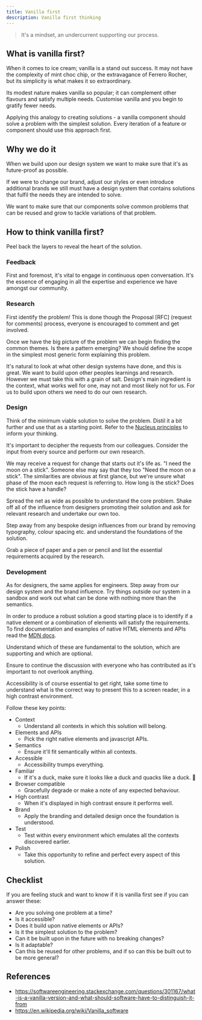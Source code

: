 ```yaml
---
title: Vanilla first
description: Vanilla first thinking
---
```


> It's a mindset, an undercurrent supporting our process.

## What is vanilla first?

When it comes to ice cream; vanilla is a stand out success. It may not have the complexity of mint choc chip, or the extravagance of Ferrero Rocher, but its simplicity is what makes it so extraordinary.

Its modest nature makes vanilla so popular; it can complement other flavours and satisfy multiple needs. Customise vanilla and you begin to gratify fewer needs.

Applying this analogy to creating solutions - a vanilla component should solve a problem with the simplest solution. Every iteration of a feature or component should use this approach first.

## Why we do it

When we build upon our design system we want to make sure that it's as future-proof as possible.

If we were to change our brand, adjust our styles or even introduce additional brands we still must have a design system that contains solutions that fulfil the needs they are intended to solve.

We want to make sure that our components solve common problems that can be reused and grow to tackle variations of that problem.

## How to think vanilla first?

Peel back the layers to reveal the heart of the solution.

### Feedback

First and foremost, it's vital to engage in continuous open conversation. It's the essence of engaging in all the expertise and experience we have amongst our community.

### Research

First identify the problem! This is done though the Proposal [RFC] (request for comments) process, everyone is encouraged to comment and get involved.

Once we have the big picture of the problem we can begin finding the common themes. Is there a pattern emerging? We should define the scope in the simplest most generic form explaining this problem.

It's natural to look at what other design systems have done, and this is great. We want to build upon other peoples learnings and research. However we must take this with a grain of salt. Design's main ingredient is the context, what works well for one, may not and most likely not for us. For us to build upon others we need to do our own research.

### Design

Think of the minimum viable solution to solve the problem. Distil it a bit further and use that as a starting point. Refer to the [Nucleus principles](getting-started/principles.md) to inform your thinking.

It's important to decipher the requests from our colleagues. Consider the input from every source and perform our own research.

We may receive a request for change that starts out it's life as. "I need the moon on a stick". Someone else may say that they too "Need the moon on a stick". The similarities are obvious at first glance, but we're unsure what phase of the moon each request is referring to. How long is the stick? Does the stick have a handle?

Spread the net as wide as possible to understand the core problem. Shake off all of the influence from designers promoting their solution and ask for relevant research and undertake our own too.

Step away from any bespoke design influences from our brand by removing typography, colour spacing etc. and understand the foundations of the solution.

Grab a piece of paper and a pen or pencil and list the essential requirements acquired by the research.

### Development

As for designers, the same applies for engineers. Step away from our design system and the brand influence. Try things outside our system in a sandbox and work out what can be done with nothing more than the semantics.

In order to produce a robust solution a good starting place is to identify if a native element or a combination of elements will satisfy the requirements. To find documentation and examples of native HTML elements and APIs read the [MDN docs](https://developer.mozilla.org/en-US/).

Understand which of these are fundamental to the solution, which are supporting and which are optional.

Ensure to continue the discussion with everyone who has contributed as it's important to not overlook anything.

Accessibility is of course essential to get right, take some time to understand what is the correct way to present this to a screen reader, in a high contrast environment.

Follow these key points:

* Context
  * Understand all contexts in which this solution will belong.
* Elements and APIs
  * Pick the right native elements and javascript APIs.
* Semantics
  * Ensure it'll fit semantically within all contexts.
* Accessible
  * Accessibility trumps everything.
* Familiar
  * If it's a duck, make sure it looks like a duck and quacks like a duck. 🦆
* Browser compatible
  * Gracefully degrade or make a note of any expected behaviour.
* High contrast
  * When it's displayed in high contrast ensure it performs well.
* Brand
  * Apply the branding and detailed design once the foundation is understood.
* Test
  * Test within every environment which emulates all the contexts discovered earlier.
* Polish
  * Take this opportunity to refine and perfect every aspect of this solution.

## Checklist

If you are feeling stuck and want to know if it is vanilla first see if you can answer these:

* Are you solving one problem at a time?
* Is it accessible?
* Does it build upon native elements or APIs?
* Is it the simplest solution to the problem?
* Can it be built upon in the future with no breaking changes?
* Is it adaptable?
* Can this be reused for other problems, and if so can this be built out to be more general?

## References

* https://softwareengineering.stackexchange.com/questions/301167/what-is-a-vanilla-version-and-what-should-software-have-to-distinguish-it-from
* https://en.wikipedia.org/wiki/Vanilla_software
